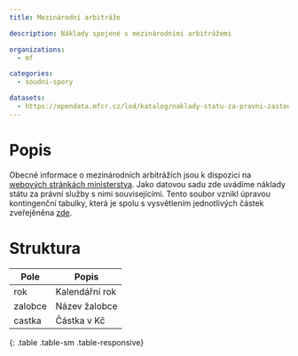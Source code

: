 ```yaml
---
title: Mezinárodní arbitráže

description: Náklady spojené s mezinárodními arbitrážemi

organizations:
  - mf

categories:
  - soudni-spory

datasets:
  - https://opendata.mfcr.cz/lod/katalog/naklady-statu-za-pravni-zastoupeni
---
```


# Popis

Obecné informace o mezinárodních arbitrážích jsou k dispozici na [webových stránkách ministerstva](https://www.mfcr.cz/cs/zahranicni-sektor/ochrana-financnich-zajmu/arbitraze). Jako datovou sadu zde uvádíme náklady státu za právní služby s nimi souvisejícími. Tento soubor vznikl úpravou kontingenční tabulky, která je spolu s vysvětlením jednotlivých částek zveřejěněna [zde](https://www.mfcr.cz/cs/zahranicni-sektor/ochrana-financnich-zajmu/arbitraze/prehled-nakladu-za-pravni-sluzby).

# Struktura

| Pole | Popis |
|---------------------------|-----------------------------------------------------------------------------------------------------------------------------------------------------------------------------|
| rok | Kalendářní rok |
| zalobce | Název žalobce |
| castka | Částka v Kč |
{: .table .table-sm .table-responsive}
